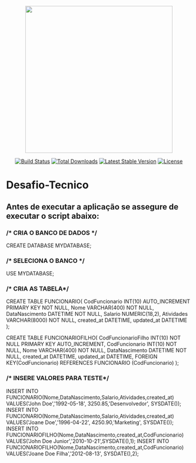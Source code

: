 <p align="center"><img src="https://res.cloudinary.com/dtfbvvkyp/image/upload/v1566331377/laravel-logolockup-cmyk-red.svg" width="400"></p>

<p align="center">
<a href="https://travis-ci.org/laravel/framework"><img src="https://travis-ci.org/laravel/framework.svg" alt="Build Status"></a>
<a href="https://packagist.org/packages/laravel/framework"><img src="https://poser.pugx.org/laravel/framework/d/total.svg" alt="Total Downloads"></a>
<a href="https://packagist.org/packages/laravel/framework"><img src="https://poser.pugx.org/laravel/framework/v/stable.svg" alt="Latest Stable Version"></a>
<a href="https://packagist.org/packages/laravel/framework"><img src="https://poser.pugx.org/laravel/framework/license.svg" alt="License"></a>
</p>


# Desafio-Tecnico

## Antes de executar a aplicação se assegure de executar o script abaixo:

### /* CRIA O BANCO DE DADOS */

CREATE DATABASE MYDATABASE;

### /* SELECIONA O BANCO */

USE MYDATABASE;

### /* CRIA AS TABELA*/

CREATE TABLE FUNCIONARIO(
CodFuncionario INT(10) AUTO_INCREMENT PRIMARY KEY NOT NULL,
Nome VARCHAR(400) NOT NULL,
DataNascimento DATETIME NOT NULL,
Salario NUMERIC(18,2),
Atividades VARCHAR(8000) NOT NULL,
created_at DATETIME,
updated_at DATETIME
);

CREATE TABLE FUNCIONARIOFILHO(
CodFuncionarioFilho INT(10) NOT NULL PRIMARY KEY AUTO_INCREMENT,
CodFuncionario INT(10) NOT NULL,
Nome VARCHAR(400) NOT NULL,
DataNascimento DATETIME NOT NULL,
created_at DATETIME,
updated_at DATETIME,
FOREIGN KEY(CodFuncionario)
REFERENCES FUNCIONARIO (CodFuncionario)
);

### /* INSERE VALORES PARA TESTE*/

INSERT INTO FUNCIONARIO(Nome,DataNascimento,Salario,Atividades,created_at) VALUES('John Doe','1992-05-18', 3250.85,'Desenvolvedor', SYSDATE());
INSERT INTO FUNCIONARIO(Nome,DataNascimento,Salario,Atividades,created_at) VALUES('Joane Doe','1996-04-22', 4250.90,'Marketing', SYSDATE());
INSERT INTO FUNCIONARIOFILHO(Nome,DataNascimento,created_at,CodFuncionario) VALUES('John Doe Junior','2010-10-21',SYSDATE(),1);
INSERT INTO FUNCIONARIOFILHO(Nome,DataNascimento,created_at,CodFuncionario) VALUES('Joane Doe Filha','2012-08-13', SYSDATE(),2);



